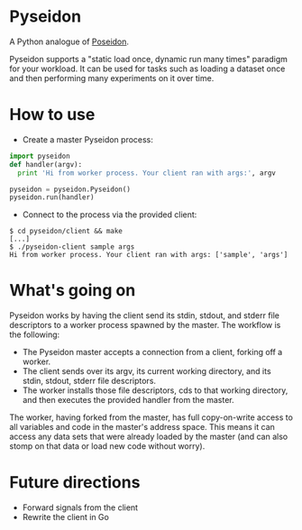 # Pyseidon

A Python analogue of [Poseidon](https://github.com/stripe-ctf/poseidon).

Pyseidon supports a "static load once, dynamic run many times"
paradigm for your workload. It can be used for tasks such as loading a
dataset once and then performing many experiments on it over time.

# How to use

- Create a master Pyseidon process:

```python
import pyseidon
def handler(argv):
  print 'Hi from worker process. Your client ran with args:', argv

pyseidon = pyseidon.Pyseidon()
pyseidon.run(handler)
```

- Connect to the process via the provided client:

```shell
$ cd pyseidon/client && make
[...]
$ ./pyseidon-client sample args
Hi from worker process. Your client ran with args: ['sample', 'args']
```

# What's going on

Pyseidon works by having the client send its stdin, stdout, and stderr
file descriptors to a worker process spawned by the master. The
workflow is the following:

- The Pyseidon master accepts a connection from a client, forking off
  a worker.
- The client sends over its argv, its current working directory, and
  its stdin, stdout, stderr file descriptors.
- The worker installs those file descriptors, cds to that working
  directory, and then executes the provided handler from the master.

The worker, having forked from the master, has full copy-on-write
access to all variables and code in the master's address space. This
means it can access any data sets that were already loaded by the
master (and can also stomp on that data or load new code without
worry).

# Future directions

- Forward signals from the client
- Rewrite the client in Go
